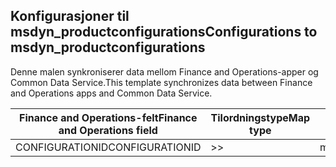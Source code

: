 ## <a name="configurations-to-msdyn_productconfigurations"></a><span data-ttu-id="b8a26-101">Konfigurasjoner til msdyn_productconfigurations</span><span class="sxs-lookup"><span data-stu-id="b8a26-101">Configurations to msdyn_productconfigurations</span></span>

<span data-ttu-id="b8a26-102">Denne malen synkroniserer data mellom Finance and Operations-apper og Common Data Service.</span><span class="sxs-lookup"><span data-stu-id="b8a26-102">This template synchronizes data between Finance and Operations apps and Common Data Service.</span></span>

<span data-ttu-id="b8a26-103">Finance and Operations-felt</span><span class="sxs-lookup"><span data-stu-id="b8a26-103">Finance and Operations field</span></span> | <span data-ttu-id="b8a26-104">Tilordningstype</span><span class="sxs-lookup"><span data-stu-id="b8a26-104">Map type</span></span> | <span data-ttu-id="b8a26-105">Annet Dynamics 365-felt</span><span class="sxs-lookup"><span data-stu-id="b8a26-105">Other Dynamics 365 field</span></span> | <span data-ttu-id="b8a26-106">Standardverdi</span><span class="sxs-lookup"><span data-stu-id="b8a26-106">Default value</span></span>
---|---|---|---
<span data-ttu-id="b8a26-107">CONFIGURATIONID</span><span class="sxs-lookup"><span data-stu-id="b8a26-107">CONFIGURATIONID</span></span> | >> | <span data-ttu-id="b8a26-108">msdyn_productconfiguration</span><span class="sxs-lookup"><span data-stu-id="b8a26-108">msdyn_productconfiguration</span></span> | 

